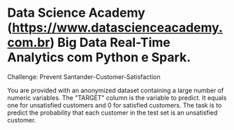 # Data Science Academy (https://www.datascienceacademy.com.br) Big Data Real-Time Analytics com Python e Spark.
Challenge: Prevent Santander-Customer-Satisfaction

You are provided with an anonymized dataset containing a large number of numeric variables. The "TARGET" column is the variable to predict. It equals one for unsatisfied customers and 0 for satisfied customers. The task is to predict the probability that each customer in the test set is an unsatisfied customer.

